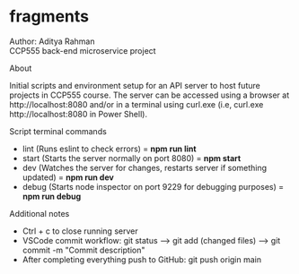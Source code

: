 # fragments

Author: Aditya Rahman  
CCP555 back-end microservice project

About

Initial scripts and environment setup for an API server to host future projects in CCP555 course.
The server can be accessed using a browser at http://localhost:8080 and/or in a terminal using
curl.exe (i.e, curl.exe http://localhost:8080 in Power Shell).

Script terminal commands

- lint (Runs eslint to check errors) = **npm run lint**
- start (Starts the server normally on port 8080) = **npm start**
- dev (Watches the server for changes, restarts server if something updated) = **npm run dev**
- debug (Starts node inspector on port 9229 for debugging purposes) = **npm run debug**

Additional notes

- Ctrl + c to close running server
- VSCode commit workflow: git status --> git add (changed files) --> git commit -m "Commit description"
- After completing everything push to GitHub: git push origin main
